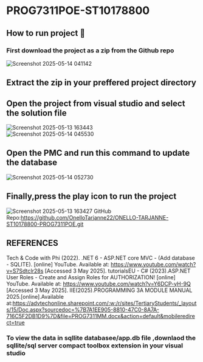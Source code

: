 # PROG7311POE-ST10178800
## How to run project 🧰
### First download the project as a zip from the Github repo
![Screenshot 2025-05-14 041142](https://github.com/user-attachments/assets/bae21d39-30e1-490e-8138-adcf7cc10961)
## Extract the zip in your preffered project directory 

## Open the project from visual studio and select the solution file
![Screenshot 2025-05-13 163443](https://github.com/user-attachments/assets/21e7587d-f1bd-437f-8236-5376e287d3be)<br/>
![Screenshot 2025-05-14 045530](https://github.com/user-attachments/assets/2373d65c-37fc-438a-a840-8d49008d80a8)
## Open the PMC and run this command to update the database
![Screenshot 2025-05-14 052730](https://github.com/user-attachments/assets/775ae4e7-dfac-4ea7-9e15-2aafb037a6f6)
## Finally,press the play icon to run the project
![Screenshot 2025-05-13 163427](https://github.com/user-attachments/assets/bec76008-e467-45fe-b9df-91b77895ffb7)
GitHub Repo:https://github.com/OnelloTarjanne22/ONELLO-TARJANNE-ST10178800-PROG7311POE.git
## REFERENCES
Tech & Code with Phi (2022). .NET 6 - ASP.NET core MVC - (Add database - SQLITE). [online] YouTube. Available at: https://www.youtube.com/watch?v=S7SdtcIr28s [Accessed 3 May 2025].
tutorialsEU - C# (2023).ASP.NET User Roles - Create and Assign Roles for AUTHORIZATION! [online] YouTube. Available at: https://www.youtube.com/watch?v=Y6DCP-yH-9Q [Accessed 3 May 2025].
IIE(2025).PROGRAMMING 3A MODULE MANUAL 2025.[online].Available at:https://advtechonline.sharepoint.com/:w:/r/sites/TertiaryStudents/_layouts/15/Doc.aspx?sourcedoc=%7B7A1EE905-8810-47C0-8A7A-716C5F2DB1D9%7D&file=PROG7311MM.docx&action=default&mobileredirect=true
### To view the data in sqllite databasee/app.db file ,downlaod the sqllite/sql server compact toolbox extension in your visual studio
‌

‌